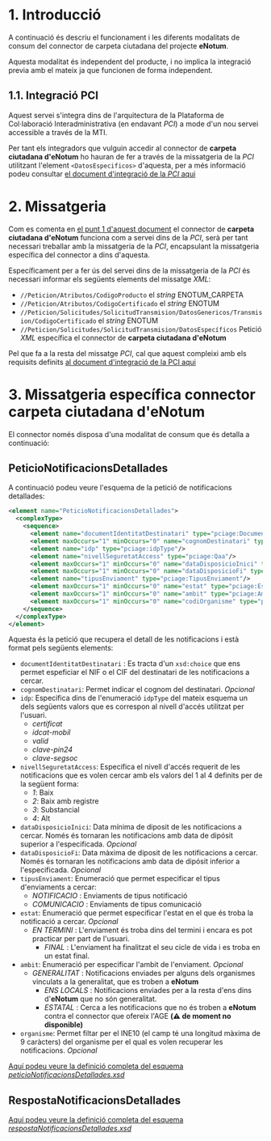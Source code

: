 # 1. Introducció

A continuació és descriu el funcionament i les diferents modalitats de consum del connector de carpeta ciutadana del projecte **eNotum**.

Aquesta modalitat és independent del producte, i no implica la integració previa amb el mateix ja que funcionen de forma independent.

## 1.1. Integració PCI

Aquest servei s'integra dins de l'arquitectura de la Plataforma de Col·laboració Interadministrativa (en endavant _PCI_) a mode d'un nou servei accessible a través de la MTI. 

Per tant els integradors que vulguin accedir al connector de **carpeta ciutadana d'eNotum** ho hauran de fer a través de la missatgeria de la _PCI_ utilitzant l'element `<DatosEspecificos>` d'aquesta, per a més informació podeu consultar [el document d'integració de la _PCI_ aqui](https://www.aoc.cat/knowledge-base/plataforma-de-col-laboracio-administrativa-2/idservei/enotum/)

# 2. Missatgeria

Com es comenta en [el punt 1 d'aquest document](#11-integració-pci) el connector de **carpeta ciutadana d'eNotum** funciona com a servei dins de la _PCI_, serà per tant necessari treballar amb la missatgeria de la _PCI_, encapsulant la missatgeria específica del connector a dins d'aquesta.

Específicament per a fer ús del servei dins de la missatgeria de la _PCI_ és necessari informar els següents elements del missatge _XML_:

* `//Peticion/Atributos/CodigoProducto` el _string_ ENOTUM_CARPETA
* `//Peticion/Atributos/CodigoCertificado` el _string_ ENOTUM
* `//Peticion/Solicitudes/SolicitudTransmision/DatosGenericos/Transmision/CodigoCertificado` el _string_ ENOTUM
* `//Peticion/Solicitudes/SolicitudTransmision/DatosEspecíficos` Petició _XML_ específica el connector de **carpeta ciutadana d'eNotum**

Pel que fa a la resta del missatge _PCI_, cal que aquest compleixi amb els requisits definits [al document d'integració de la PCI aqui](https://www.aoc.cat/knowledge-base/plataforma-de-col-laboracio-administrativa-2/idservei/enotum/)

# 3. Missatgeria específica connector carpeta ciutadana d'eNotum

El connector només disposa d'una modalitat de consum que és detalla a continuació:

## PeticioNotificacionsDetallades

A continuació podeu veure l'esquema de la petició de notificacions detallades:

```xml
<element name="PeticioNotificacionsDetallades">
  <complexType>
    <sequence>
      <element name="documentIdentitatDestinatari" type="pciage:DocumentIdentitatDestinatariType"/>
      <element maxOccurs="1" minOccurs="0" name="cognomDestinatari" type="pciage:Cognom"/>
      <element name="idp" type="pciage:idpType"/>
      <element name="nivellSeguretatAccess" type="pciage:Qaa"/>
      <element maxOccurs="1" minOccurs="0" name="dataDisposicioInici" type="dateTime"/>
      <element maxOccurs="1" minOccurs="0" name="dataDisposicioFi" type="dateTime"/>
      <element name="tipusEnviament" type="pciage:TipusEnviament"/>
      <element maxOccurs="1" minOccurs="0" name="estat" type="pciage:Estat"/>
      <element maxOccurs="1" minOccurs="0" name="ambit" type="pciage:Ambit"/>	
      <element maxOccurs="1" minOccurs="0" name="codiOrganisme" type="pciage:Organisme"/>							
    </sequence>
  </complexType>
</element>
```

Aquesta és la petició que recupera el detall de les notificacions i està format pels següents elements:

* `documentIdentitatDestinatari` : Es tracta d'un `xsd:choice` que ens permet espeficiar el NIF o el CIF del destinatari de les notificacions a cercar.
* `cognomDestinatari`: Permet indicar el cognom del destinatari. *Opcional*
* `idp`: Especifica dins de l'enumeració `idpType` del mateix esquema un dels següents valors que es correspon al nivell d'accés utilitzat per l'usuari.
  * *certificat*
  * *idcat-mobil*
  * *valid*
  * *clave-pin24*
  * *clave-segsoc*
* `nivellSeguretatAccess`: Especifica el nivell d'accés requerit de les notificacions que es volen cercar amb els valors del 1 al 4 definits per de la següent forma:
  * *1*: Baix
  * *2*: Baix amb registre
  * *3*: Substancial
  * *4*: Alt
* `dataDisposicioInici`: Data mínima de diposit de les notificacions a cercar. Només és tornaran les notificacions amb data de dipósit superior a l'especificada. *Opcional*
* `dataDisposicioFi`: Data màxima de diposit de les notificacions a cercar. Només és tornaran les notificacions amb data de dipósit inferior a l'especificada. *Opcional*
* `tipusEnviament`: Enumeració que permet especificar el tipus d'enviaments a cercar:
  * *NOTIFICACIO* : Enviaments de tipus notificació
  * *COMUNICACIO* : Enviaments de tipus comunicació
* `estat`: Enumeració que permet especificar l'estat en el que és troba la notificació a cercar. *Opcional*
  * *EN TERMINI* : L'enviament és troba dins del termini i encara es pot practicar per part de l'usuari.
	* *FINAL* : L'enviament ha finalitzat el seu cicle de vida i es troba en un estat final.
* `ambit`: Enumeració per especificar l'ambit de l'enviament. *Opcional*
  * *GENERALITAT* : Notificacions enviades per alguns dels organismes vinculats a la generalitat, que es troben a **eNotum**
	* *ENS LOCALS* : Notificacions enviades per a la resta d'ens dins d'**eNotum** que no són generalitat.
	* *ESTATAL* : Cerca a les notificacions que no és troben a **eNotum** contra el connector que ofereix l'AGE **(:warning: de moment no disponible)**
* `organisme`: Permet filtar per el INE10 (el camp té una longitud màxima de 9 caràcters) del organisme per el qual es volen recuperar les notificacions. *Opcional*

[Aquí podeu veure la definició completa del esquema _peticioNotificacionsDetallades.xsd_](https://github.com/ConsorciAOC/eNotum/blob/master/connectorCarpeta/xsds/peticioNotificacionsDetallades.xsd)

## RespostaNotificacionsDetallades

[Aquí podeu veure la definició completa del esquema _respostaNotificacionsDetallades.xsd_](https://github.com/ConsorciAOC/eNotum/blob/master/connectorCarpeta/xsds/respostaNotificacionsDetallades.xsd)



